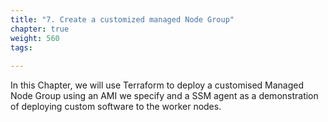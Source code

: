 ```yaml
---
title: "7. Create a customized managed Node Group"
chapter: true
weight: 560
tags:
 
---
```



In this Chapter, we will use Terraform to deploy a customised Managed Node Group using an AMI we specify and a SSM agent as a demonstration of deploying custom software to the worker nodes.
